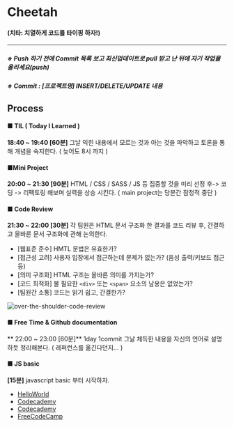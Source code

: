 # Cheetah
#### (치타: 치열하게 코드를 타이핑 하자!)
---------------------------------------------------------------------------
##### ※ Push 하기 전에 Commit 목록 보고 최신업데이트로 pull 받고 난 뒤에 자기 작업물 올리세요(push)
##### ※ Commit : [프로젝트명] INSERT/DELETE/UPDATE 내용


## Process

#### ■ TIL ( Today I Learned )
**18:40 ~ 19:40 [60분]** 그날 익힌 내용에서 모르는 것과 아는 것을 파악하고 토론을 통해 개념을 숙지한다. ( 늦어도 8시 까지 )  


#### ■Mini Project
**20:00 ~ 21:30 [90분]**  HTML / CSS / SASS / JS 등 집중할 것을 미리 선정 후-> 코딩 -> 리펙토링 해보며 실력을 상승 시킨다. 
( main project는 당분간 잠정적 중단 )


#### ■ Code Review
**21:30 ~ 22:00 [30분]** 각 팀원은 HTML 문서 구조화 한 결과를 코드 리뷰 후, 간결하고 올바른 문서 구조화에 관해 논의한다.

- [웹표준 준수] HMTL 문법은 유효한가?
- [접근성 고려] 사용자 입장에서 접근하는데 문제가 없는가? (음성 출력/키보드 접근 등)
- [의미 구조화] HTML 구조는 올바른 의미를 가지는가?
- [코드 최적화] 불 필요한 `<div>` 또는 `<span>` 요소의 남용은 없었는가?
- [팀원간 소통] 코드는 읽기 쉽고, 간결한가?

![over-the-shoulder-code-review](./3_images/main_code_review.png)




#### ■ Free Time & Github documentation 
** 22:00 ~ 23:00 [60분]** 1day 1commit 그날 체득한 내용을 자신의 언어로 설명하듯 정리해본다. ( 레퍼런스를 옮긴다던지... )


#### ■ JS basic
**[15분]** javascript basic 부터 시작하자.
- [HelloWorld](http://tryhelloworld.co.kr/)
- [Codecademy](https://www.codecademy.com/ko/tracks/javascript-ko)
- [Codecademy](https://www.codecademy.com/learn/javascript)
- [FreeCodeCamp](https://www.freecodecamp.com/)
